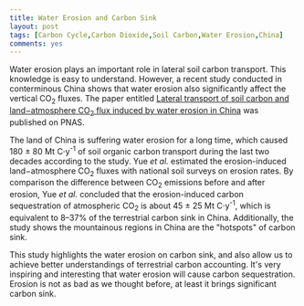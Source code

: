 ```yaml
---
title: Water Erosion and Carbon Sink
layout: post
tags: [Carbon Cycle,Carbon Dioxide,Soil Carbon,Water Erosion,China]
comments: yes
---
```



Water erosion plays an important role in lateral soil carbon transport. This knowledge is easy to understand. However, a recent study conducted in conterminous China shows that water erosion also significantly affect the vertical CO<sub>2</sub> fluxes. The paper entitled [Lateral transport of soil carbon and land−atmosphere CO<sub>2</sub> flux induced by water erosion in China](http://www.pnas.org/content/113/24/6617.short) was published on PNAS.

The land of China is suffering water erosion for a long time, which caused 180 ± 80 Mt C⋅y<sup>-1</sup> of soil organic carbon transport during the last two decades according to the study. Yue *et al.*  estimated the erosion-induced land−atmosphere CO<sub>2</sub> fluxes with national soil surveys on erosion rates. By comparison the difference between CO<sub>2</sub> emissions before and after erosion, Yue *et al.*  concluded that the erosion-induced carbon sequestration of atmospheric CO<sub>2</sub> is about 45 ± 25 Mt C⋅y<sup>-1</sup>, which is equivalent to 8–37% of the terrestrial carbon sink in China. Additionally, the study shows the mountainous regions in China are the "hotspots" of carbon sink. 

This study highlights the water erosion on carbon sink, and also allow us to achieve better understandings of terrestrial carbon accounting. It's very inspiring and interesting that water erosion will cause carbon sequestration. Erosion is not as bad as we thought before, at least it brings significant carbon sink.